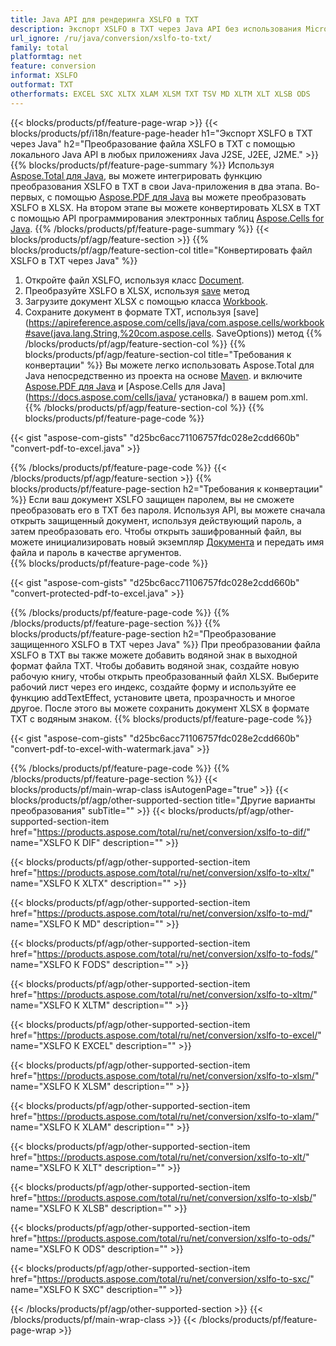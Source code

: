 ```yaml
---
title: Java API для рендеринга XSLFO в TXT
description: Экспорт XSLFO в TXT через Java API без использования Microsoft Excel или Adobe Reader
url_ignore: /ru/java/conversion/xslfo-to-txt/
family: total
platformtag: net
feature: conversion
informat: XSLFO
outformat: TXT
otherformats: EXCEL SXC XLTX XLAM XLSM TXT TSV MD XLTM XLT XLSB ODS
---
```

{{< blocks/products/pf/feature-page-wrap >}}
{{< blocks/products/pf/i18n/feature-page-header h1="Экспорт XSLFO в TXT через Java" h2="Преобразование файла XSLFO в TXT с помощью локального Java API в любых приложениях Java J2SE, J2EE, J2ME." >}}
{{% blocks/products/pf/feature-page-summary %}}
Используя [Aspose.Total для Java](https://products.aspose.com/total/java/), вы можете интегрировать функцию преобразования XSLFO в TXT в свои Java-приложения в два этапа. Во-первых, с помощью [Aspose.PDF для Java](https://products.aspose.com/pdf/java/) вы можете преобразовать XSLFO в XLSX. На втором этапе вы можете конвертировать XLSX в TXT с помощью API программирования электронных таблиц [Aspose.Cells for Java](https://products.aspose.com/cells/java/).
{{% /blocks/products/pf/feature-page-summary  %}}
{{< blocks/products/pf/agp/feature-section >}}
{{% blocks/products/pf/agp/feature-section-col title="Конвертировать файл XSLFO в TXT через Java" %}}
1. Откройте файл XSLFO, используя класс [Document](https://apireference.aspose.com/pdf/java/com.aspose.pdf/Document).
2. Преобразуйте XSLFO в XLSX, используя [save](https://apireference.aspose.com/pdf/java/com.aspose.pdf/Document#save-java.lang.String-com.aspose.pdf.SaveOptions- ) метод
3. Загрузите документ XLSX с помощью класса [Workbook](https://apireference.aspose.com/cells/java/com.aspose.cells/Workbook).
4. Сохраните документ в формате TXT, используя [save](https://apireference.aspose.com/cells/java/com.aspose.cells/workbook#save(java.lang.String,%20com.aspose.cells. SaveOptions)) метод
{{% /blocks/products/pf/agp/feature-section-col %}}
{{% blocks/products/pf/agp/feature-section-col title="Требования к конвертации" %}}
Вы можете легко использовать Aspose.Total для Java непосредственно из проекта на основе [Maven](https://repository.aspose.com/webapp/#/artifacts/browse/tree/General/repo/com/aspose/aspose-total). и включите [Aspose.PDF для Java](https://docs.aspose.com/pdf/java/installation/) и [Aspose.Cells для Java](https://docs.aspose.com/cells/java/ установка/) в вашем pom.xml.
{{% /blocks/products/pf/agp/feature-section-col %}}
{{% blocks/products/pf/feature-page-code %}}

{{< gist "aspose-com-gists" "d25bc6acc71106757fdc028e2cdd660b" "convert-pdf-to-excel.java" >}}


{{% /blocks/products/pf/feature-page-code %}}
{{< /blocks/products/pf/agp/feature-section >}}
{{% blocks/products/pf/feature-page-section  h2="Требования к конвертации" %}}
Если ваш документ XSLFO защищен паролем, вы не сможете преобразовать его в TXT без пароля. Используя API, вы можете сначала открыть защищенный документ, используя действующий пароль, а затем преобразовать его. Чтобы открыть зашифрованный файл, вы можете инициализировать новый экземпляр [Документа](https://apireference.aspose.com/pdf/java/com.aspose.pdf/Document#Document-java.lang.String-java.lang.String-) и передать имя файла и пароль в качестве аргументов.  
{{% blocks/products/pf/feature-page-code %}}

{{< gist "aspose-com-gists" "d25bc6acc71106757fdc028e2cdd660b" "convert-protected-pdf-to-excel.java" >}}

{{% /blocks/products/pf/feature-page-code  %}}
{{% /blocks/products/pf/feature-page-section %}}
{{% blocks/products/pf/feature-page-section  h2="Преобразование защищенного XSLFO в TXT через Java" %}}
При преобразовании файла XSLFO в TXT вы также можете добавить водяной знак в выходной формат файла TXT. Чтобы добавить водяной знак, создайте новую рабочую книгу, чтобы открыть преобразованный файл XLSX. Выберите рабочий лист через его индекс, создайте форму и используйте ее функцию addTextEffect, установите цвета, прозрачность и многое другое. После этого вы можете сохранить документ XLSX в формате TXT с водяным знаком. 
{{% blocks/products/pf/feature-page-code %}}

{{< gist "aspose-com-gists" "d25bc6acc71106757fdc028e2cdd660b" "convert-pdf-to-excel-with-watermark.java" >}}

{{% /blocks/products/pf/feature-page-code  %}}
{{% /blocks/products/pf/feature-page-section %}}
{{< blocks/products/pf/main-wrap-class isAutogenPage="true" >}}
{{< blocks/products/pf/agp/other-supported-section title="Другие варианты преобразования" subTitle="" >}}
{{< blocks/products/pf/agp/other-supported-section-item href="https://products.aspose.com/total/ru/net/conversion/xslfo-to-dif/" name="XSLFO К DIF" description="" >}}

{{< blocks/products/pf/agp/other-supported-section-item href="https://products.aspose.com/total/ru/net/conversion/xslfo-to-xltx/" name="XSLFO К XLTX" description="" >}}

{{< blocks/products/pf/agp/other-supported-section-item href="https://products.aspose.com/total/ru/net/conversion/xslfo-to-md/" name="XSLFO К MD" description="" >}}

{{< blocks/products/pf/agp/other-supported-section-item href="https://products.aspose.com/total/ru/net/conversion/xslfo-to-fods/" name="XSLFO К FODS" description="" >}}

{{< blocks/products/pf/agp/other-supported-section-item href="https://products.aspose.com/total/ru/net/conversion/xslfo-to-xltm/" name="XSLFO К XLTM" description="" >}}

{{< blocks/products/pf/agp/other-supported-section-item href="https://products.aspose.com/total/ru/net/conversion/xslfo-to-excel/" name="XSLFO К EXCEL" description="" >}}

{{< blocks/products/pf/agp/other-supported-section-item href="https://products.aspose.com/total/ru/net/conversion/xslfo-to-xlsm/" name="XSLFO К XLSM" description="" >}}

{{< blocks/products/pf/agp/other-supported-section-item href="https://products.aspose.com/total/ru/net/conversion/xslfo-to-xlam/" name="XSLFO К XLAM" description="" >}}

{{< blocks/products/pf/agp/other-supported-section-item href="https://products.aspose.com/total/ru/net/conversion/xslfo-to-xlt/" name="XSLFO К XLT" description="" >}}

{{< blocks/products/pf/agp/other-supported-section-item href="https://products.aspose.com/total/ru/net/conversion/xslfo-to-xlsb/" name="XSLFO К XLSB" description="" >}}

{{< blocks/products/pf/agp/other-supported-section-item href="https://products.aspose.com/total/ru/net/conversion/xslfo-to-ods/" name="XSLFO К ODS" description="" >}}

{{< blocks/products/pf/agp/other-supported-section-item href="https://products.aspose.com/total/ru/net/conversion/xslfo-to-sxc/" name="XSLFO К SXC" description="" >}}


{{< /blocks/products/pf/agp/other-supported-section >}}
{{< /blocks/products/pf/main-wrap-class >}}
{{< /blocks/products/pf/feature-page-wrap >}}